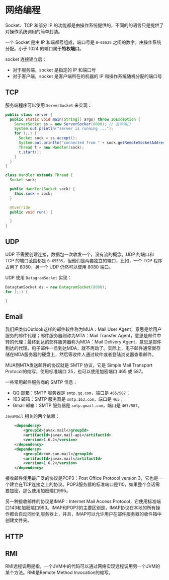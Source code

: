 # 网络编程

Socket、TCP 和部分 IP 的功能都是由操作系统提供的，不同的的语言只是提供了对操作系统调用的简单封装。

一个 Socket 是由 IP 和端都号组成，端口号是 `0~65535` 之间的数字，由操作系统分配。小于 1024 的端口属于**特权端口**。

socket 连接建立后：

- 对于服务端，socket 是指定的 IP 和端口号
- 对于客户端，socket 是客户端所在的机器的 IP 和操作系统随机分配的端口号

## TCP

服务端程序可以使用 `ServerSocket` 来实现：

```java
public class server {
  public static void main(String[] args) throw IOException {
    ServerSocket ss = new ServerSocker(8080); // 监听端口
    System.out.println("server is running ...");
    for (;;) {
      Socket sock = ss.accept();
      System.out.println("connected from " + sock.getRemoteSocketAddress());
      Thread t = new Handler(sock);
      t.start();
    }
  }
}

class Handler extends Thread {
  Socket sock;

  public Handler(Socket sock) {
    this.sock = sock;
  }

  @Override
  public void run() {

  }
}
```

## UDP

UDP 不需要创建连接，数据包一次收发一个，没有流的概念。UDP 的端口和 TCP 的端口范围都是 `0~65535`，但他们是两套独立的端口，比如，一个 TCP 程序占用了 8080，另一个 UDP 仍然可以使用 8080 端口。

UDP 使用 `DatagramSocket` 实现：

```java
DatagtamSocket ds = new DatagramSocket(8080);
for (;;) {

}
```

## Email

我们把类似Outlook这样的邮件软件称为MUA：Mail User Agent，意思是给用户服务的邮件代理；邮件服务器则称为MTA：Mail Transfer Agent，意思是邮件中转的代理；最终到达的邮件服务器称为MDA：Mail Delivery Agent，意思是邮件到达的代理。电子邮件一旦到达MDA，就不再动了。实际上，电子邮件通常就存储在MDA服务器的硬盘上，然后等收件人通过软件或者登陆浏览器查看邮件。

MUA到MTA发送邮件的协议就是 SMTP 协议，它是 Simple Mail Transport Protocol的缩写，使用标准端口 25，也可以使用加密端口 465 或 587。

一些常用邮件服务商的 SMTP 信息：

- QQ 邮箱：SMTP 服务器是 `smtp.qq.com`，端口是 `465/587`；
- 163 邮箱：SMTP 服务器是 `smtp.163.com`，端口是 `465`；
- Gmail 邮箱：SMTP 服务器是 `smtp.gmail.com`，端口是 `465/587`。

`JavaMail` 相关的两个依赖：

```xml
    <dependency>
        <groupId>javax.mail</groupId>
        <artifactId>javax.mail-api</artifactId>
        <version>1.6.2</version>
    </dependency>
    <dependency>
        <groupId>com.sun.mail</groupId>
        <artifactId>javax.mail</artifactId>
        <version>1.6.2</version>
    </dependency>
```

接收邮件使用最广泛的协议是POP3：Post Office Protocol version 3，它也是一个建立在TCP连接之上的协议。POP3服务器的标准端口是110，如果整个会话需要加密，那么使用加密端口995。

另一种接收邮件的协议是IMAP：Internet Mail Access Protocol，它使用标准端口143和加密端口993。IMAP和POP3的主要区别是，IMAP协议在本地的所有操作都会自动同步到服务器上，并且，IMAP可以允许用户在邮件服务器的收件箱中创建文件夹。

## HTTP

## RMI

RMI远程调用是指，一个JVM中的代码可以通过网络实现远程调用另一个JVM的某个方法。RMI是Remote Method Invocation的缩写。
